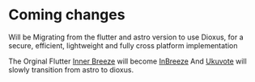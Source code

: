 # Coming changes
Will be Migrating from the flutter and astro version to use Dioxus, for a secure, efficient, lightweight and fully cross platform implementation

The Orginal Flutter [Inner Breeze](https://github.com/naoxio/inner_breeze) will become [InBreeze](https://github.com/naoxio/inbreeze)
And [Ukuvote](https://github.com/naoxio/ukuvote) will slowly transition from astro to dioxus.


